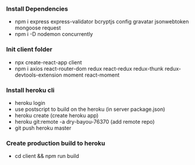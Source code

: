 ### Install Dependencies

- npm i express express-validator bcryptjs config gravatar jsonwebtoken mongoose request
- npm i -D nodemon concurrently

### Init client folder

- npx create-react-app client
- npm i axios react-router-dom redux react-redux redux-thunk redux-devtools-extension moment react-moment

### Install heroku cli

- heroku login
- use postscript to build on the heroku (in server package.json)
- heroku create (create heroku app)
- heroku git:remote -a dry-bayou-76370 (add remote repo)
- git push heroku master

### Create production build to heroku

- cd client && npm run build
